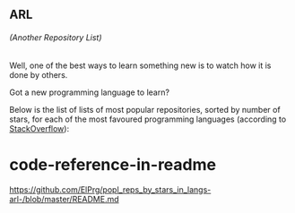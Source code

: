 ## ARL 
###### *(Another Repository List)*
Well, one of the best ways to learn something new is to watch how it is done by others.

Got a new programming language to learn?

Below is the list of lists of most popular repositories, sorted by number of stars, for each of the most favoured programming languages
(according to [StackOverflow](https://insights.stackoverflow.com/survey/2017)):

<!-- [!include["Links repos"](links.md)] -->

# code-reference-in-readme

https://github.com/ElPrg/popl_reps_by_stars_in_langs-arl-/blob/master/README.md

